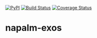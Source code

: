 [![PyPI](https://img.shields.io/pypi/v/napalm-exos.svg)](https://pypi.python.org/pypi/napalm-exos)
[![Build Status](https://travis-ci.org/LINXNet/napalm-exos.svg?branch=master)](https://travis-ci.org/LINXNet/napalm-exos)
[![Coverage Status](https://coveralls.io/repos/github/LINXNet/napalm-exos/badge.svg?branch=master)](https://coveralls.io/github/LINXNet/napalm-exos)

# napalm-exos
